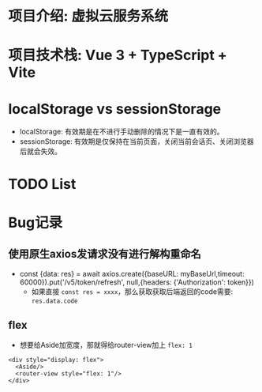 # 项目介绍: 虚拟云服务系统
# 项目技术栈: Vue 3 + TypeScript + Vite
# localStorage vs sessionStorage
- localStorage: 有效期是在不进行手动删除的情况下是一直有效的。
- sessionStorage: 有效期是仅保持在当前页面，关闭当前会话页、关闭浏览器后就会失效。
# TODO List
# Bug记录
## 使用原生axios发请求没有进行解构重命名
- const {data: res} = await axios.create({baseURL: myBaseUrl,timeout: 60000}).put('/v5/token/refresh', null,{headers: {'Authorization': token}})
  - 如果直接 `const res = xxxx`，那么获取获取后端返回的code需要: `res.data.code`
## flex
- 想要给Aside加宽度，那就得给router-view加上 `flex: 1`
```vue
<div style="display: flex">
  <Aside/>
  <router-view style="flex: 1"/>
</div>
```
